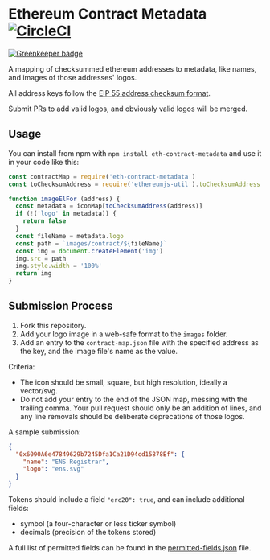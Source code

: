 # Ethereum Contract Metadata [![CircleCI](https://circleci.com/gh/MetaMask/eth-contract-metadata.svg?style=svg)](https://circleci.com/gh/MetaMask/eth-contract-metadata)

[![Greenkeeper badge](https://badges.greenkeeper.io/MetaMask/eth-contract-metadata.svg)](https://greenkeeper.io/)

A mapping of checksummed ethereum addresses to metadata, like names, and images of those addresses' logos.

All address keys follow the [EIP 55 address checksum format](https://github.com/ethereum/EIPs/issues/55).

Submit PRs to add valid logos, and obviously valid logos will be merged.

## Usage

You can install from npm with `npm install eth-contract-metadata` and use it in your code like this:

```javascript
const contractMap = require('eth-contract-metadata')
const toChecksumAddress = require('ethereumjs-util').toChecksumAddress

function imageElFor (address) {
  const metadata = iconMap[toChecksumAddress(address)]
  if (!('logo' in metadata)) {
    return false
  }
  const fileName = metadata.logo
  const path = `images/contract/${fileName}`
  const img = document.createElement('img')
  img.src = path
  img.style.width = '100%'
  return img
}
```

## Submission Process

1. Fork this repository.
2. Add your logo image in a web-safe format to the `images` folder.
3. Add an entry to the `contract-map.json` file with the specified address as the key, and the image file's name as the value.

Criteria:
- The icon should be small, square, but high resolution, ideally a vector/svg.
- Do not add your entry to the end of the JSON map, messing with the trailing comma. Your pull request should only be an addition of lines, and any line removals should be deliberate deprecations of those logos.

A sample submission:

```json
{
  "0x6090A6e47849629b7245Dfa1Ca21D94cd15878Ef": {
    "name": "ENS Registrar",
    "logo": "ens.svg"
  }
}
```

Tokens should include a field `"erc20": true`, and can include additional fields:

- symbol (a four-character or less ticker symbol)
- decimals (precision of the tokens stored)

A full list of permitted fields can be found in the [permitted-fields.json](./permitted-fields.json) file.

